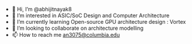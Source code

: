 - 👋 Hi, I’m @abhijitnayak8
- 👀 I’m interested in ASIC/SoC Design and Computer Architecture
- 🌱 I’m currently learning Open-source GPU architecture design : Vortex
- 💞️ I’m looking to collaborate on architecture modelling
- 📫 How to reach me an3075@columbia.edu

<!---
abhijitnayak8/abhijitnayak8 is a ✨ special ✨ repository because its `README.md` (this file) appears on your GitHub profile.
You can click the Preview link to take a look at your changes.
--->
